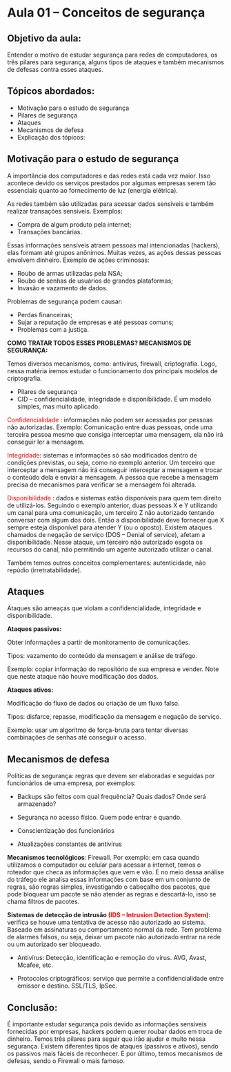 # Aula 01 – Conceitos de segurança 

## Objetivo da aula: 
Entender o motivo de estudar segurança para redes de computadores, os três pilares para segurança, alguns tipos de ataques e também mecanismos de defesas contra esses ataques. 

## Tópicos abordados: 

* Motivação para o estudo de segurança 
* Pilares de segurança 
* Ataques 
* Mecanismos de defesa 
* Explicação dos tópicos: 

## Motivação para o estudo de segurança 

A importância dos computadores e das redes está cada vez maior. Isso acontece devido os serviços prestados por algumas empresas serem tão essenciais quanto ao fornecimento de luz (energia elétrica). 

As redes também são utilizadas para acessar dados sensíveis e também realizar transações sensíveis. Exemplos: 

* Compra de algum produto pela internet; 
* Transações bancárias. 

Essas informações sensíveis atraem pessoas mal intencionadas (hackers), elas formam até grupos anônimos. Muitas vezes, as ações dessas pessoas envolvem dinheiro. Exemplo de ações criminosas: 

* Roubo de armas utilizadas pela NSA; 
* Roubo de senhas de usuários de grandes plataformas; 
* Invasão e vazamento de dados. 

Problemas de segurança podem causar: 

* Perdas financeiras; 
* Sujar a reputação de empresas e até pessoas comuns; 
* Problemas com a justiça. 

__COMO TRATAR TODOS ESSES PROBLEMAS? MECANISMOS DE SEGURANÇA:__

Temos diversos mecanismos, como: antivírus, firewall, criptografia. Logo, nessa matéria iremos estudar o funcionamento dos principais modelos de criptografia. 

* Pilares de segurança 
* CID – confidencialidade, integridade e disponibilidade. É um modelo simples, mas muito aplicado. 

<span style= 'color:red'>Confidencialidade </span>: informações não podem ser acessadas por pessoas não autorizadas. Exemplo: Comunicação entre duas pessoas, onde uma terceira pessoa mesmo que consiga interceptar uma mensagem, ela não irá conseguir ler a mensagem. 

<span style= 'color:red'>Integridade</span>: sistemas e informações só são modificados dentro de condições previstas, ou seja, como no exemplo anterior. Um terceiro que interceptar a mensagem não irá conseguir interceptar a mensagem e trocar o conteúdo dela e enviar a mensagem. A pessoa que recebe a mensagem precisa de mecanismos para verificar se a mensagem foi alterada. 

<span style= 'color:red'>Disponibilidade </span>: dados e sistemas estão disponíveis para quem tem direito de utilizá-los. Seguindo o exemplo anterior, duas pessoas X e Y utilizando um canal para uma comunicação, um terceiro Z não autorizado tentando conversar com algum dos dois. Então a disponibilidade deve fornecer que X sempre esteja disponível para atender Y (ou o oposto). Existem ataques chamados de negação de serviço (DOS – Denial of service), afetam a disponibilidade. Nesse ataque, um terceiro não autorizado esgota os recursos do canal, não permitindo um agente autorizado utilizar o canal. 

Também temos outros conceitos complementares: autenticidade, não repúdio (irretratabilidade). 

## Ataques 

Ataques são ameaças que violam a confidencialidade, integridade e disponibilidade. 

__Ataques passivos:__

Obter informações a partir de monitoramento de comunicações. 

Tipos: vazamento do conteúdo da mensagem e análise de tráfego. 

Exemplo: copiar informação do repositório de sua empresa e vender. Note que neste ataque não houve modificação dos dados. 

__Ataques ativos:__

Modificação do fluxo de dados ou criação de um fluxo falso. 

Tipos: disfarce, repasse, modificação da mensagem e negação de serviço. 

Exemplo: usar um algoritmo de força-bruta para tentar diversas combinações de senhas até conseguir o acesso. 

## Mecanismos de defesa 

Políticas de segurança: regras que devem ser elaboradas e seguidas por funcionários de uma empresa, por exemplos: 

* Backups são feitos com qual frequência? Quais dados? Onde será armazenado? 

* Segurança no acesso físico. Quem pode entrar e quando. 

* Conscientização dos funcionários 

* Atualizações constantes de antivírus 

__Mecanismos tecnológicos__: Firewall. Por exemplo: em casa quando utilizamos o computador ou celular para acessar a internet, temos o roteador que checa as informações que vem e vão. E no meio dessa análise do tráfego ele analisa essas informações com base em um conjunto de regras, são regras simples, investigando o cabeçalho dos pacotes, que pode bloquear um pacote se não atender as regras e descartá-lo, isso se chama filtros de pacotes. 

__Sistemas de detecção de intrusão <span style= 'color:red'>(IDS – Intrusion Detection System)</span>__:  verifica se houve uma tentativa de acesso não autorizado ao sistema. Baseado em assinaturas ou comportamento normal da rede. 	Tem problema de alarmes falsos, ou seja, deixar um pacote não autorizado entrar na rede ou um autorizado ser bloqueado. 

* Antivírus: Detecção, identificação e remoção do vírus. AVG, Avast, Mcafee, etc. 

* Protocolos criptográficos: serviço que permite a confidencialidade entre emissor e destino. SSL/TLS, IpSec. 

## Conclusão: 

É importante estudar segurança pois devido as informações sensíveis fornecidas por empresas, hackers podem querer roubar dados em troca de dinheiro. Temos três pilares para seguir que irão ajudar e muito nessa segurança. Existem diferentes tipos de ataques (passivos e ativos), sendo os passivos mais fáceis de reconhecer. E por último, temos mecanismos de defesas, sendo o Firewall o mais famoso.	 